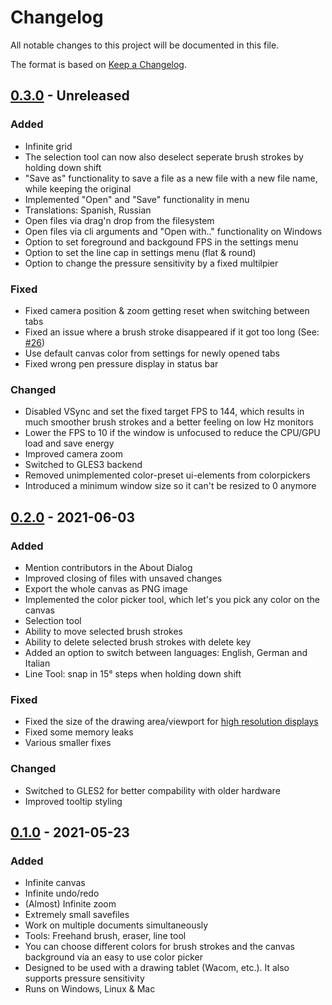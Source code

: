 # Changelog

All notable changes to this project will be documented in this file.

The format is based on [Keep a Changelog](https://keepachangelog.com/en/1.0.0/).

## [0.3.0] - Unreleased

### Added
- Infinite grid
- The selection tool can now also deselect seperate brush strokes by holding down shift
- "Save as" functionality to save a file as a new file with a new file name, while keeping the original
- Implemented "Open" and "Save" functionality in menu
- Translations: Spanish, Russian
- Open files via drag'n drop from the filesystem
- Open files via cli arguments and "Open with.." functionality on Windows
- Option to set foreground and backgound FPS in the settings menu
- Option to set the line cap in settings menu (flat & round)
- Option to change the pressure sensitivity by a fixed multilpier

### Fixed
- Fixed camera position & zoom getting reset when switching between tabs
- Fixed an issue where a brush stroke disappeared if it got too long (See: [#26](https://github.com/mbrlabs/Lorien/issues/26))
- Use default canvas color from settings for newly opened tabs
- Fixed wrong pen pressure display in status bar

### Changed
- Disabled VSync and set the fixed target FPS to 144, which results in much smoother brush strokes and a better feeling on low Hz monitors
- Lower the FPS to 10 if the window is unfocused to reduce the CPU/GPU load and save energy
- Improved camera zoom
- Switched to GLES3 backend
- Removed unimplemented color-preset ui-elements from colorpickers
- Introduced a minimum window size so it can't be resized to 0 anymore

## [0.2.0] - 2021-06-03

### Added 
- Mention contributors in the About Dialog
- Improved closing of files with unsaved changes
- Export the whole canvas as PNG image
- Implemented the color picker tool, which let's you pick any color on the canvas
- Selection tool
- Ability to move selected brush strokes
- Ability to delete selected brush strokes with delete key
- Added an option to switch between languages: English, German and Italian
- Line Tool: snap in 15° steps when holding down shift 

### Fixed
- Fixed the size of the drawing area/viewport for [high resolution displays](https://github.com/mbrlabs/Lorien/issues/1)
- Fixed some memory leaks
- Various smaller fixes

### Changed
- Switched to GLES2 for better compability with older hardware
- Improved tooltip styling

## [0.1.0] - 2021-05-23

### Added
- Infinite canvas
- Infinite undo/redo
- (Almost) Infinite zoom
- Extremely small savefiles
- Work on multiple documents simultaneously
- Tools: Freehand brush, eraser, line tool
- You can choose different colors for brush strokes and the canvas background via an easy to use color picker
- Designed to be used with a drawing tablet (Wacom, etc.). It also supports pressure sensitivity
- Runs on Windows, Linux & Mac

[0.3.0]: https://github.com/mbrlabs/lorien/compare/v0.2.0...HEAD
[0.2.0]: https://github.com/mbrlabs/lorien/compare/v0.1.0...v0.2.0
[0.1.0]: https://github.com/mbrlabs/lorien/releases/tag/v0.1.0